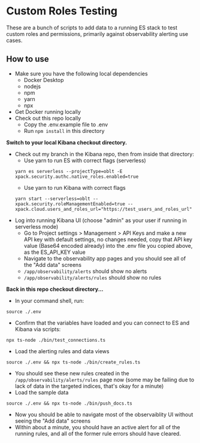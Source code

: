 # Custom Roles Testing

These are a bunch of scripts to add data to a running ES stack to test custom roles and permissions, primarily against observability alerting use cases.

## How to use

- Make sure you have the following local dependencies
  - Docker Desktop
  - nodejs
  - npm
  - yarn
  - npx
- Get Docker running locally
- Check out this repo locally
  - Copy the .env.example file to .env
  - Run `npm install` in this directory

**Switch to your local Kibana checkout directory.**

- Check out my branch in the Kibana repo, then from inside that directory:
  - Use yarn to run ES with correct flags (serverless)
  ```shell
  yarn es serverless --projectType=oblt -E xpack.security.authc.native_roles.enabled=true
  ```
  - Use yarn to run Kibana with correct flags
  ```shell
  yarn start --serverless=oblt --xpack.security.roleManagementEnabled=true --xpack.cloud.users_and_roles_url="https://test_users_and_roles_url"
  ```
- Log into running Kibana UI (choose "admin" as your user if running in serverless mode)
  - Go to Project settings > Management > API Keys and make a new API key with default settings, no changes needed, copy that API key value (Base64 encoded already) into the .env file you copied above, as the ES_API_KEY value
  - Navigate to the observability app pages and you should see all of the "Add data" screens
  - `/app/observability/alerts` should show no alerts
  - `/app/observability/alerts/rules` should show no rules

**Back in this repo checkout directory...**

- In your command shell, run:

```shell
source ./.env
```

- Confirm that the variables have loaded and you can connect to ES and Kibana via scripts:

```shell
npx ts-node ./bin/test_connections.ts
```

- Load the alerting rules and data views

```shell
source ./.env && npx ts-node ./bin/create_rules.ts
```

- You should see these new rules created in the `/app/observability/alerts/rules` page now (some may be failing due to lack of data in the targeted indices, that's okay for a minute)
- Load the sample data

```shell
source ./.env && npx ts-node ./bin/push_docs.ts
```

- Now you should be able to navigate most of the observaiblity UI without seeing the "Add data" screens
- Within about a minute, you should have an active alert for all of the running rules, and all of the former rule errors should have cleared.
